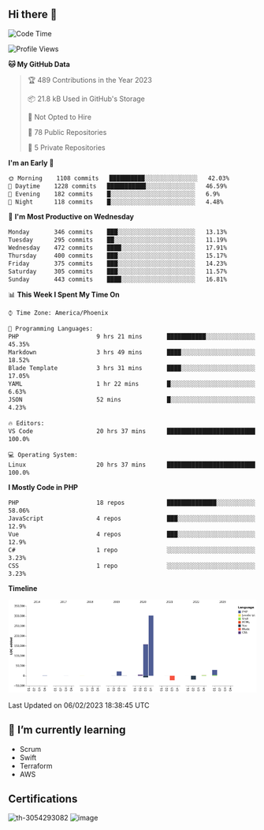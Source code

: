## Hi there 👋

<!--START_SECTION:waka-->
![Code Time](http://img.shields.io/badge/Code%20Time-7%2C993%20hrs%2045%20mins-blue)

![Profile Views](http://img.shields.io/badge/Profile%20Views-8-blue)

**🐱 My GitHub Data** 

> 🏆 489 Contributions in the Year 2023
 > 
> 📦 21.8 kB Used in GitHub's Storage 
 > 
> 🚫 Not Opted to Hire
 > 
> 📜 78 Public Repositories 
 > 
> 🔑 5 Private Repositories  
 > 
**I'm an Early 🐤** 

```text
🌞 Morning    1108 commits   ██████████░░░░░░░░░░░░░░░   42.03% 
🌆 Daytime    1228 commits   ███████████░░░░░░░░░░░░░░   46.59% 
🌃 Evening    182 commits    █░░░░░░░░░░░░░░░░░░░░░░░░   6.9% 
🌙 Night      118 commits    █░░░░░░░░░░░░░░░░░░░░░░░░   4.48%

```
📅 **I'm Most Productive on Wednesday** 

```text
Monday       346 commits    ███░░░░░░░░░░░░░░░░░░░░░░   13.13% 
Tuesday      295 commits    ██░░░░░░░░░░░░░░░░░░░░░░░   11.19% 
Wednesday    472 commits    ████░░░░░░░░░░░░░░░░░░░░░   17.91% 
Thursday     400 commits    ███░░░░░░░░░░░░░░░░░░░░░░   15.17% 
Friday       375 commits    ███░░░░░░░░░░░░░░░░░░░░░░   14.23% 
Saturday     305 commits    ███░░░░░░░░░░░░░░░░░░░░░░   11.57% 
Sunday       443 commits    ████░░░░░░░░░░░░░░░░░░░░░   16.81%

```


📊 **This Week I Spent My Time On** 

```text
⌚︎ Time Zone: America/Phoenix

💬 Programming Languages: 
PHP                      9 hrs 21 mins       ███████████░░░░░░░░░░░░░░   45.35% 
Markdown                 3 hrs 49 mins       ████░░░░░░░░░░░░░░░░░░░░░   18.52% 
Blade Template           3 hrs 31 mins       ████░░░░░░░░░░░░░░░░░░░░░   17.05% 
YAML                     1 hr 22 mins        █░░░░░░░░░░░░░░░░░░░░░░░░   6.63% 
JSON                     52 mins             █░░░░░░░░░░░░░░░░░░░░░░░░   4.23%

🔥 Editors: 
VS Code                  20 hrs 37 mins      █████████████████████████   100.0%

💻 Operating System: 
Linux                    20 hrs 37 mins      █████████████████████████   100.0%

```

**I Mostly Code in PHP** 

```text
PHP                      18 repos            ██████████████░░░░░░░░░░░   58.06% 
JavaScript               4 repos             ███░░░░░░░░░░░░░░░░░░░░░░   12.9% 
Vue                      4 repos             ███░░░░░░░░░░░░░░░░░░░░░░   12.9% 
C#                       1 repo              ░░░░░░░░░░░░░░░░░░░░░░░░░   3.23% 
CSS                      1 repo              ░░░░░░░░░░░░░░░░░░░░░░░░░   3.23%

```


**Timeline**

![Chart not found](https://raw.githubusercontent.com/mikebronner/mikebronner/master/charts/bar_graph.png) 


 Last Updated on 06/02/2023 18:38:45 UTC
<!--END_SECTION:waka-->

<!--
**mikebronner/mikebronner** is a ✨ _special_ ✨ repository because its `README.md` (this file) appears on your GitHub profile.

Here are some ideas to get you started:

- 🔭 I’m currently working on ...
- 🌱 I’m currently learning ...
- 👯 I’m looking to collaborate on ...
- 🤔 I’m looking for help with ...
- 💬 Ask me about ...
- 📫 How to reach me: ...
- 😄 Pronouns: ...
- ⚡ Fun fact: ...
-->

## 🌱 I’m currently learning

- Scrum
- Swift
- Terraform
- AWS

## Certifications

![th-3054293082](https://user-images.githubusercontent.com/1791050/208267034-c5006f82-ae89-41eb-9478-7106c5aba070.jpg)          ![image](https://user-images.githubusercontent.com/1791050/208267032-13c8c426-f627-448d-b23e-e3dd74b6712a.png)


